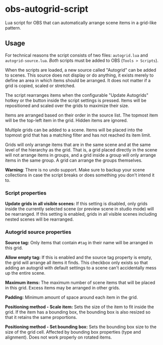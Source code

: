 # obs-autogrid-script

Lua script for OBS that can automatically arrange scene items in a grid-like pattern.


## Usage

For technical reasons the script consists of two files: `autogrid.lua` and `autogrid-source.lua`.
*Both* scripts must be added to OBS (`Tools > Scripts`).

When the scripts are loaded, a new source called "Autogrid" can be added to scenes.
This source does not display or do anything, it exists merely to define an area in
which items should be arranged. It does not matter if a grid is copied, scaled or
stretched.

The script rearranges items when the configurable "Update Autogrids" hotkey or the button
inside the script settings is pressed. Items will be repositioned and scaled over the
grids to maximize their size.

Items are arranged based on their order in the source list. The topmost item will be the
top-left item in the grid. Hidden items are ignored.

Multiple grids can be added to a scene. Items will be placed into the topmost grid that has
a matching filter and has not reached its item limit.

Grids will only arrange items that are in the same scene and at the same level of the
hierarchy as the grid. That is, a grid placed directly in the scene will not arrange items
in groups, and a grid inside a group will only arrange items in the same group. A grid
can arrange the groups themselves.

**Warning**: There is no undo support. Make sure to backup your scene collections in case
the script breaks or does something you don't intend it to.


### Script properties

**Update grids in all visible scenes:** If this setting is disabled, only grids inside the
currently selected scene (or preview scene in studio mode) will be rearranged.
If this setting is enabled, grids in all visible scenes including nested scenes will be
rearranged.


### Autogrid source properties

**Source tag:** Only items that contain `#tag` in their name will be arranged in this grid.

**Allow empty tag:** If this is enabled and the source tag property is empty, the grid will
arrange all items it finds. This checkbox only exists so that adding an autogrid with default
settings to a scene can't accidentally mess up the entire scene.

**Maximum items:** The maximum number of scene items that will be placed in this grid. Excess
items may be arranged in other grids.

**Padding:** Minimum amount of space around each item in the grid.

**Positioning method - Scale item:** Sets the size of the item to fit inside the grid. If the
item has a bounding box, the bounding box is also resized so that it retains the same proportions.

**Positioning method - Set bounding box:** Sets the bounding box size to the size of the grid cell.
Affected by bounding box properties (type and alignment). Does not work properly on rotated items.